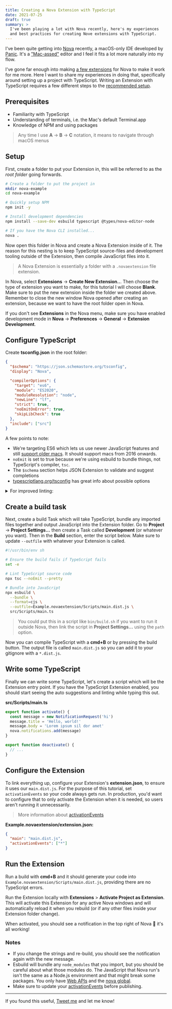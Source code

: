 ```yaml
---
title: Creating a Nova Extension with TypeScript
date: 2021-07-25
draft: true
summary: >
  I've been playing a lot with Nova recently, here's my experiences
  and best practices for creating Nove extensions with TypeScript.
---
```


I've been quite getting into [Nova](https://nova.app) recently, a macOS-only IDE developed by [Panic](https://panic.com). It's a ["Mac-assed"](https://daringfireball.net/linked/2020/03/20/mac-assed-mac-apps) editor and I feel it fits a lot more naturally into my flow.

I've gone far enough into making [a few extensions](https://github.com/robb-j?tab=repositories&q=nova-&type=&language=&sort=) for Nova to make it work for me more. Here I want to share my experiences in doing that, specifically around setting up a project with TypeScript. Writing an Extension with TypeScript requires a few different steps to the [recommended setup](https://library.panic.com/nova/npm-packages-in-extensions/).

## Prerequisites

- Familiarity with TypeScript
- Understanding of terminals, i.e. the Mac's default Terminal.app
- Knowledge of NPM and using packages

> Any time I use **A** → **B** → **C** notation, it means to navigate through macOS menus

## Setup

First, create a folder to put your Extension in, this will be referred to as the _root folder_ going forwards.

```bash
# Create a folder to put the project in
mkdir nova-example
cd nova-example

# Quickly setup NPM
npm init -y

# Install development dependencies
npm install --save-dev esbuild typescript @types/nova-editor-node

# If you have the Nova CLI installed...
nova .
```

Now open this folder in Nova and create a Nova Extension inside of it. The reason for this nesting is to keep TypeScript source-files and development tooling outside of the Extension, then compile JavaScript files into it.

> A Nova Extension is essentially a folder with a `.novaextension` file extension.

In Nova, select **Extensions** → **Create New Extension..**. Then choose the type of extension you want to make, for this tutorial I will choose **Blank**. Make sure to put the new extension inside the folder we created above. Remember to close the new window Nova opened after creating an extension, because we want to have the root folder open in Nova.

If you don't see **Extensions** in the Nova menu, make sure you have enabled development mode in **Nova** → **Preferences** → **General** → **Extension Development**.

## Configure TypeScript

Create **tsconfig.json** in the root folder:

```json
{
  "$schema": "https://json.schemastore.org/tsconfig",
  "display": "Nova",

  "compilerOptions": {
    "target": "es6",
    "module": "ES2020",
    "moduleResolution": "node",
    "newLine": "lf",
    "strict": true,
    "noEmitOnError": true,
    "skipLibCheck": true
  },
  "include": ["src"]
}
```

A few points to note:

- We're targeting ES6 which lets us use newer JavaScript features and still [support older macs](https://caniuse.com/?search=es6).
  It should support macs from 2016 onwards.
- `noEmit` is set to true because we're using esbuild to bundle things, not TypeScript's compiler, `tsc`.
- The `$schema` section helps JSON Extension to validate and suggest completions
- [typescriptlang.org/tsconfig](https://www.typescriptlang.org/tsconfig) has great info about possible options

<details>
<summary>For improved linting:</summary>

Add these to your `compilerOptions`

```json
    "noImplicitReturns": true,
    "noFallthroughCasesInSwitch": true,
    "forceConsistentCasingInFileNames": true,
```

</details>

## Create a build task

Next, create a build Task which will take TypeScript, bundle any imported files together and output JavaScript into the Extension folder. Go to **Project** → **Project Settings...** then create a Task called **Development** (or whatever you want). Then in the **Build** section, enter the script below. Make sure to update `--outfile` with whatever your Extension is called.

```bash
#!/usr/bin/env sh

# Ensure the build fails if TypeScript fails
set -e

# Lint TypeScript source code
npx tsc --noEmit --pretty

# Bundle into JavaScript
npx esbuild \
  --bundle \
  --format=cjs \
  --outfile=Example.novaextension/Scripts/main.dist.js \
  src/Scripts/main.ts
```

> You could put this in a script like `bin/build.sh` if you want to run it outside Nova, then link the script in **Project Settings...** using the `path` option.

Now you can compile TypeScript with a **cmd+B** or by pressing the build button. The output file is called `main.dist.js` so you can add it to your gitignore with a `*.dist.js`.

## Write some TypeScript

Finally we can write some TypeScript, let's create a script which will be the Extension entry point. If you have the TypeScript Extension enabled, you should start seeing the auto suggestions and linting while typing this out.

**src/Scripts/main.ts**

```ts
export function activate() {
  const message = new NotificationRequest('hi')
  message.title = 'Hello, world!'
  message.body = 'Lorem ipsum sil dor amet'
  nova.notifications.add(message)
}

export function deactivate() {
  // ...
}
```

## Configure the Extension

To link everything up, configure your Extension's **extension.json**, to ensure it uses our `main.dist.js`. For the purpose of this tutorial, set `activationEvents` so your code always gets run. In production, you'd want to configure that to only activate the Extension when it is needed, so users aren't running it unnecessarily.

> More information about [activationEvents](https://docs.nova.app/extensions/#activation-events)

**Example.novaextension/extension.json:**

```json
{
  "main": "main.dist.js",
  "activationEvents": ["*"]
}
```

## Run the Extension

Run a build with **cmd+B** and it should generate your code into `Example.novaextension/Scripts/main.dist.js`, providing there are no TypeScript errors.

Run the Extension locally with **Extensions** > **Activate Project as Extension**. This will activate this Extension for any active Nova windows and will automatically reload it when you rebuild (or if any other files inside your Extension folder change).

When activated, you should see a notification in the top right of Nova 🎉 it's all working!

### Notes

- If you change the strings and re-build, you should see the notification again with the new message.
- Esbuild will bundle any `node_modules` that you import, but you should be careful about what those modules do. The JavaScript that Nova run's isn't the same as a Node.js environment and that might break some packages. You only have [Web APIs](https://docs.nova.app/api-reference/web-apis/) and the [nova global](https://docs.nova.app/api-reference/environment/).
- Make sure to update your [activationEvents](https://docs.nova.app/extensions/#activation-events) before publishing.

---

If you found this useful, [Tweet me](https://twitter.com/robbb_j) and let me know!
